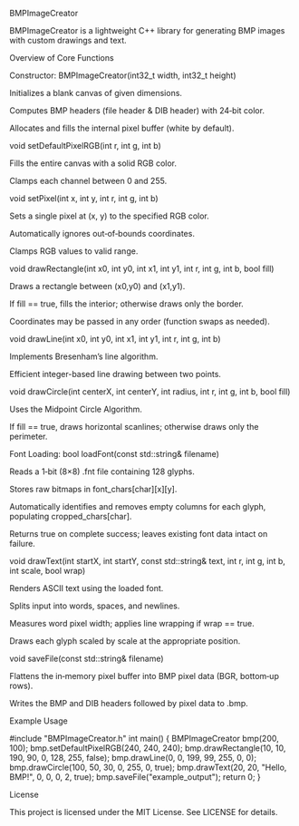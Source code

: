 BMPImageCreator

BMPImageCreator is a lightweight C++ library for generating BMP images with custom drawings and text.

Overview of Core Functions

Constructor: BMPImageCreator(int32_t width, int32_t height)

Initializes a blank canvas of given dimensions.

Computes BMP headers (file header & DIB header) with 24‑bit color.

Allocates and fills the internal pixel buffer (white by default).

void setDefaultPixelRGB(int r, int g, int b)

Fills the entire canvas with a solid RGB color.

Clamps each channel between 0 and 255.

void setPixel(int x, int y, int r, int g, int b)

Sets a single pixel at (x, y) to the specified RGB color.

Automatically ignores out‑of‑bounds coordinates.

Clamps RGB values to valid range.

void drawRectangle(int x0, int y0, int x1, int y1, int r, int g, int b, bool fill)

Draws a rectangle between (x0,y0) and (x1,y1).

If fill == true, fills the interior; otherwise draws only the border.

Coordinates may be passed in any order (function swaps as needed).

void drawLine(int x0, int y0, int x1, int y1, int r, int g, int b)

Implements Bresenham’s line algorithm.

Efficient integer-based line drawing between two points.

void drawCircle(int centerX, int centerY, int radius, int r, int g, int b, bool fill)

Uses the Midpoint Circle Algorithm.

If fill == true, draws horizontal scanlines; otherwise draws only the perimeter.

Font Loading: bool loadFont(const std::string& filename)

Reads a 1‑bit (8×8) .fnt file containing 128 glyphs.

Stores raw bitmaps in font_chars[char][x][y].

Automatically identifies and removes empty columns for each glyph, populating cropped_chars[char].

Returns true on complete success; leaves existing font data intact on failure.

void drawText(int startX, int startY, const std::string& text, int r, int g, int b, int scale, bool wrap)

Renders ASCII text using the loaded font.

Splits input into words, spaces, and newlines.

Measures word pixel width; applies line wrapping if wrap == true.

Draws each glyph scaled by scale at the appropriate position.

void saveFile(const std::string& filename)

Flattens the in‑memory pixel buffer into BMP pixel data (BGR, bottom‑up rows).

Writes the BMP and DIB headers followed by pixel data to <filename>.bmp.

Example Usage

#include "BMPImageCreator.h"
int main() {
    BMPImageCreator bmp(200, 100);
    bmp.setDefaultPixelRGB(240, 240, 240);
    bmp.drawRectangle(10, 10, 190, 90, 0, 128, 255, false);
    bmp.drawLine(0, 0, 199, 99, 255, 0, 0);
    bmp.drawCircle(100, 50, 30, 0, 255, 0, true);
    bmp.drawText(20, 20, "Hello, BMP!", 0, 0, 0, 2, true);
    bmp.saveFile("example_output");
    return 0;
}

License

This project is licensed under the MIT License. See LICENSE for details.
